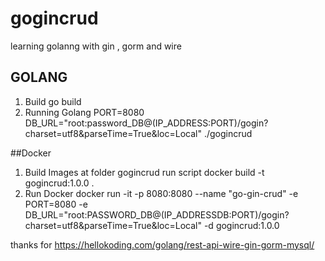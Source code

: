 # gogincrud
learning golanng with gin , gorm and wire

## GOLANG
1. Build 
  go build
2. Running Golang 
 PORT=8080 DB_URL="root:password_DB@(IP_ADDRESS:PORT)/gogin?charset=utf8&parseTime=True&loc=Local" ./gogincrud
 
 ##Docker
 1. Build Images
  at folder gogincrud run script
  docker build -t gogincrud:1.0.0 .
 2. Run Docker 
 docker run -it -p 8080:8080 --name "go-gin-crud" -e PORT=8080 -e DB_URL="root:PASSWORD_DB@(IP_ADDRESSDB:PORT)/gogin?charset=utf8&parseTime=True&loc=Local" -d gogincrud:1.0.0
 
 
 
 
 thanks for 
 https://hellokoding.com/golang/rest-api-wire-gin-gorm-mysql/
  
